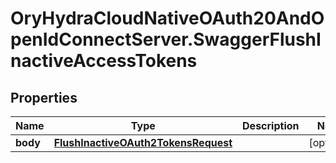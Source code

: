 # OryHydraCloudNativeOAuth20AndOpenIdConnectServer.SwaggerFlushInactiveAccessTokens

## Properties
Name | Type | Description | Notes
------------ | ------------- | ------------- | -------------
**body** | [**FlushInactiveOAuth2TokensRequest**](FlushInactiveOAuth2TokensRequest.md) |  | [optional] 



